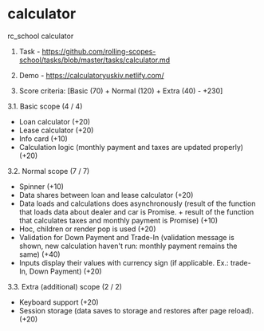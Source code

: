 # calculator

rc_school calculator


1. Task - https://github.com/rolling-scopes-school/tasks/blob/master/tasks/calculator.md


2. Demo - https://calculatoryuskiv.netlify.com/


3. Score criteria: [Basic (70) + Normal (120) + Extra (40) - +230]

3.1. Basic scope (4 / 4)
+ Loan calculator (+20)
+ Lease calculator (+20)
+ Info card (+10)
+ Calculation logic (monthly payment and taxes are updated properly) (+20)

3.2. Normal scope (7 / 7)
+ Spinner (+10)
+ Data shares between loan and lease calculator (+20)
+ Data loads and calculations does asynchronously (result of the function that loads data about dealer and car is Promise. + result of the function that calculates taxes and monthly payment is Promise) (+10)
+ Hoc, children or render pop is used (+20)
+ Validation for Down Payment and Trade-In (validation message is shown, new calculation haven't run: monthly payment remains the same) (+40)
+ Inputs display their values with currency sign (if applicable. Ex.: trade-In, Down Payment) (+20)

3.3. Extra (additional) scope (2 / 2)
+ Keyboard support (+20)
+ Session storage (data saves to storage and restores after page reload). (+20)